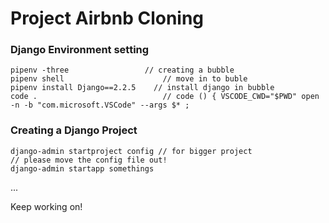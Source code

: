 # Project Airbnb Cloning

### Django Environment setting

```
pipenv -three 	              // creating a bubble
pipenv shell		              // move in to buble
pipenv install Django==2.2.5	// install django in bubble
code .			                  // code () { VSCODE_CWD="$PWD" open -n -b "com.microsoft.VSCode" --args $* ;
```

### Creating a Django Project

```
django-admin startproject config // for bigger project
// please move the config file out!
django-admin startapp somethings
```

...

Keep working on!
